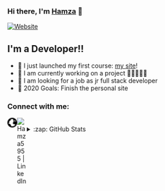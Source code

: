 ### Hi there, I'm [Hamza][website] 👋

[![Website](https://img.shields.io/website?label=codeSTACKr.com&style=for-the-badge&url=https%3A%2F%2Fcodestackr.com)](https://hamzajam.it)

## I'm a Developer!!

- 🔭 I just launched my first course: [my site][course]!
- 🌱 I am currently working on a project 🚀🚀🚀🔥🔥
- 👯 I am looking for a job as jr full stack developer
- 🥅 2020 Goals: Finish the personal site

### Connect with me:

[<img align="left" alt="HAmza595" width="22px" src="https://raw.githubusercontent.com/iconic/open-iconic/master/svg/globe.svg" />][website]
[<img align="left" alt="Hamza5955 | LinkedIn" width="22px" src="https://cdn.jsdelivr.net/npm/simple-icons@v3/icons/linkedin.svg" />][linkedin]

<br />

<details>
  <summary>:zap: GitHub Stats</summary>

  <img align="left" alt="codeSTACKr's GitHub Stats" src="https://github-readme-stats.codestackr.vercel.app/api?username=Hamza595&show_icons=true&hide_border=true" />

</details>

[website]: http://hamzajam.it
[course]: http://hamzajam.it
[linkedin]: www.linkedin.com/in/hamzajamil595
